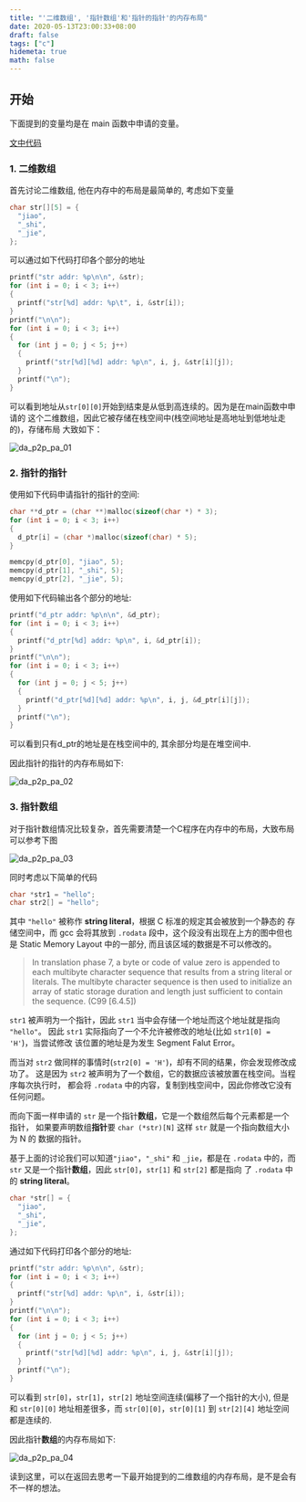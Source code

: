 ```yaml
---
title: "'二维数组', '指针数组'和'指针的指针'的内存布局"
date: 2020-05-13T23:00:33+08:00
draft: false
tags: ["c"]
hidemeta: true
math: false
---
```


## 开始

下面提到的变量均是在 main 函数中申请的变量。

[文中代码](https://github.com/jiaoshijie/code_misc/tree/main/c-like/doubleArray_pointer2pointer)

### 1. 二维数组

首先讨论二维数组, 他在内存中的布局是最简单的, 考虑如下变量

```c
char str[][5] = {
  "jiao",
  "_shi",
  "_jie",
};
```

可以通过如下代码打印各个部分的地址

```c
printf("str addr: %p\n\n", &str);
for (int i = 0; i < 3; i++)
{
  printf("str[%d] addr: %p\t", i, &str[i]);
}
printf("\n\n");
for (int i = 0; i < 3; i++)
{
  for (int j = 0; j < 5; j++)
  {
    printf("str[%d][%d] addr: %p\n", i, j, &str[i][j]);
  }
  printf("\n");
}
```

可以看到地址从`str[0][0]`开始到结束是从低到高连续的。因为是在main函数中申请的
这个二维数组，因此它被存储在栈空间中(栈空间地址是高地址到低地址走的)，存储布局
大致如下：

![da_p2p_pa_01](../../images/da_p2p_pa_01.png#center)

### 2. 指针的指针

使用如下代码申请指针的指针的空间:

```c
char **d_ptr = (char **)malloc(sizeof(char *) * 3);
for (int i = 0; i < 3; i++)
{
  d_ptr[i] = (char *)malloc(sizeof(char) * 5);
}

memcpy(d_ptr[0], "jiao", 5);
memcpy(d_ptr[1], "_shi", 5);
memcpy(d_ptr[2], "_jie", 5);
```

使用如下代码输出各个部分的地址:

```c
printf("d_ptr addr: %p\n\n", &d_ptr);
for (int i = 0; i < 3; i++)
{
  printf("d_ptr[%d] addr: %p\n", i, &d_ptr[i]);
}
printf("\n\n");
for (int i = 0; i < 3; i++)
{
  for (int j = 0; j < 5; j++)
  {
    printf("d_ptr[%d][%d] addr: %p\n", i, j, &d_ptr[i][j]);
  }
  printf("\n");
}
```

可以看到只有d_ptr的地址是在栈空间中的, 其余部分均是在堆空间中.

因此指针的指针的内存布局如下:

![da_p2p_pa_02](../../images/da_p2p_pa_02.png#center)

### 3. 指针数组

对于指针数组情况比较复杂，首先需要清楚一个C程序在内存中的布局，大致布局可以参考下图

![da_p2p_pa_03](../../images/da_p2p_pa_03.png#center)

同时考虑以下简单的代码

```c
char *str1 = "hello";
char str2[] = "hello";
```

其中 `"hello"` 被称作 **string literal**，根据 C 标准的规定其会被放到一个静态的
存储空间中，而 gcc 会将其放到 `.rodata` 段中，这个段没有出现在上方的图中但也是
Static Memory Layout 中的一部分, 而且该区域的数据是不可以修改的。

> In translation phase 7, a byte or code of value zero is appended to each
> multibyte character sequence that results from a string literal or literals.
> The multibyte character sequence is then used to initialize
> an array of static storage duration and length just sufficient to contain
> the sequence. (C99 [6.4.5])

`str1` 被声明为一个指针，因此 `str1` 当中会存储一个地址而这个地址就是指向 `"hello"`。
因此 `str1` 实际指向了一个不允许被修改的地址(比如 `str1[0] = 'H'`)，当尝试修改
该位置的地址是为发生 Segment Falut Error。

而当对 `str2` 做同样的事情时(`str2[0] = 'H'`)，却有不同的结果，你会发现修改成功了。
这是因为 `str2` 被声明为了一个数组，它的数据应该被放置在栈空间。当程序每次执行时，
都会将 `.rodata` 中的内容，复制到栈空间中，因此你修改它没有任何问题。

而向下面一样申请的 `str` 是一个指针**数组**，它是一个数组然后每个元素都是一个指针，
如果要声明数组**指针**要 `char (*str)[N]` 这样 `str` 就是一个指向数组大小为 N 的
数据的指针。

基于上面的讨论我们可以知道`"jiao"`，`"_shi"` 和 `_jie`，都是在 `.rodata`
中的，而 `str` 又是一个指针**数组**，因此 `str[0]`，`str[1]` 和 `str[2]` 都是指向
了 `.rodata` 中的 **string literal**。

```c
char *str[] = {
  "jiao",
  "_shi",
  "_jie",
};
```

通过如下代码打印各个部分的地址:

```c
printf("str addr: %p\n\n", &str);
for (int i = 0; i < 3; i++)
{
  printf("str[%d] addr: %p\n", i, &str[i]);
}
printf("\n\n");
for (int i = 0; i < 3; i++)
{
  for (int j = 0; j < 5; j++)
  {
    printf("str[%d][%d] addr: %p\n", i, j, &str[i][j]);
  }
  printf("\n");
}
```

可以看到 `str[0]`，`str[1]`，`str[2]` 地址空间连续(偏移了一个指针的大小),
但是和 `str[0][0]` 地址相差很多，而 `str[0][0]`，`str[0][1]` 到 `str[2][4]`
地址空间都是连续的.

因此指针**数组**的内存布局如下:

![da_p2p_pa_04](../../images/da_p2p_pa_04.png#center)

读到这里，可以在返回去思考一下最开始提到的二维数组的内存布局，是不是会有不一样的想法。
